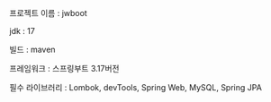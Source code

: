 프로젝트 이름 : jwboot

jdk : 17

빌드 : maven

프레임워크 : 스프링부트 3.17버전

필수 라이브러리 : Lombok, devTools, Spring Web, MySQL, Spring JPA
